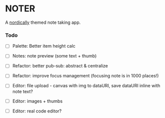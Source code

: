 # NOTER
A [nordically](https://github.com/arcticicestudio/nord) themed note taking app.



### Todo
- [ ] Palette: Better item height calc
- [ ] Notes: note preview (some text + thumb)
- [ ] Refactor: better pub-sub: abstract & centralize
- [ ] Refactor: improve focus management (focusing note is in 1000 places!)

- [ ] Editor: file upload - canvas with img to dataURI, save dataURI inline with note text?
- [ ] Editor: images + thumbs
- [ ] Editor: real code editor?
